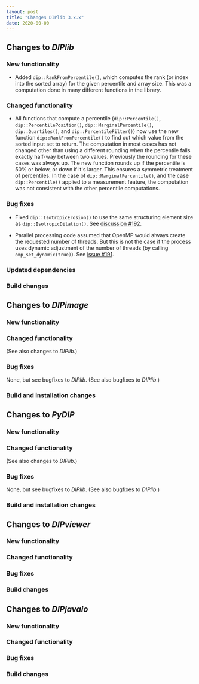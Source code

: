 ```yaml
---
layout: post
title: "Changes DIPlib 3.x.x"
date: 2020-00-00
---
```


## Changes to *DIPlib*

### New functionality

- Added `dip::RankFromPercentile()`, which computes the rank (or index into the sorted array) for the given
  percentile and array size. This was a computation done in many different functions in the library.

### Changed functionality

- All functions that compute a percentile (`dip::Percentile()`, `dip::PercentilePosition()`,
  `dip::MarginalPercentile()`, `dip::Quartiles()`, and `dip::PercentileFilter()`) now use the new function
  `dip::RankFromPercentile()` to find out which value from the sorted input set to return.
  The computation in most cases has not changed other than using a different rounding when the percentile falls
  exactly half-way between two values. Previously the rounding for these cases was always up.
  The new function rounds up if the percentile is 50% or below, or down if it's larger.
  This ensures a symmetric treatment of percentiles.
  In the case of `dip::MarginalPercentile()`, and the case `dip::Percentile()` applied to a measurement feature,
  the computation was not consistent with the other percentile computations.

### Bug fixes

- Fixed `dip::IsotropicErosion()` to use the same structuring element size as `dip::IsotropicDilation()`.
  See [discussion #192](https://github.com/DIPlib/diplib/discussions/192).

- Parallel processing code assumed that OpenMP would always create the requested number of threads.
  But this is not the case if the process uses dynamic adjustment of the number of threads (by calling
  `omp_set_dynamic(true)`). See [issue #191](https://github.com/DIPlib/diplib/issues/191).

### Updated dependencies

### Build changes




## Changes to *DIPimage*

### New functionality

### Changed functionality

(See also changes to *DIPlib*.)

### Bug fixes

None, but see bugfixes to *DIPlib*.
(See also bugfixes to *DIPlib*.)

### Build and installation changes




## Changes to *PyDIP*

### New functionality

### Changed functionality

(See also changes to *DIPlib*.)

### Bug fixes

None, but see bugfixes to *DIPlib*.
(See also bugfixes to *DIPlib*.)

### Build and installation changes




## Changes to *DIPviewer*

### New functionality

### Changed functionality

### Bug fixes

### Build changes




## Changes to *DIPjavaio*

### New functionality

### Changed functionality

### Bug fixes

### Build changes
